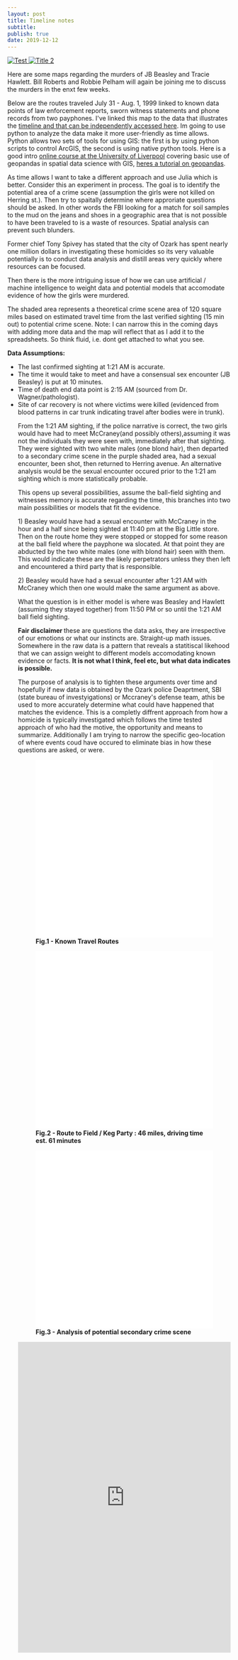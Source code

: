 ```yaml
---
layout: post
title: Timeline notes
subtitle: 
publish: true
date: 2019-12-12
---
```


<div id="mygallery" >
    <a href="path/to/myimage1_original.jpg">
        <img alt="Test" src="Justified-Gallery/test/photos/6791628438_affaa19e10.jpg"/>
    </a>
    <a href="path/to/myimage2_original.jpg">
        <img alt="Title 2" src="path/to/myimage2_thumbnail.jpg"/>
    </a>
    <!-- other images... -->
</div>

Here are some maps regarding the murders of JB Beasley and Tracie Hawlett. Bill Roberts and Robbie Pelham will again be joining me to discuss the murders in the enxt few weeks. 
<p>Below are the routes traveled July 31 - Aug. 1, 1999 linked to known data points of law enforcement reports, sworn witness statements and phone records from two payphones.
I've linked this map to the data that illustrates the <a href="http://jonkalev.com/bh-timeline/">timeline  and that can be independently accessed here</a>. Im going to use python to analyze the data make it more user-friendly as time allows. Python allows two sets of tools for using GIS: the first is by using python scripts to control ArcGIS, the second is using native python tools. Here is a good intro <a href="http://darribas.org/gds15/"> online course at the University of Liverpool</a> covering basic use of geopandas in spatial data science with GIS, <a href="https://www.youtube.com/watch?v=HzPSVwyP2Y0"> heres a tutorial on geopandas</a>.<p> 
As time allows I want to take a different approach and use Julia which is better. 
Consider this an experiment in process. The goal is to identify the potential area of a crime scene (assumption the girls were not killed on Herring st.). Then try to spaitally determine where approriate questions should be asked. In other words the FBI looking for a match for soil samples to the mud on the jeans and shoes in a geographic area that is not possible to have been traveled to is a waste of resources. Spatial analysis can prevent such blunders.
<p>Former chief Tony Spivey has stated that the city of Ozark has spent nearly one million dollars in investigating these homicides so its very valuable potentially is to conduct data analysis and distill areas very quickly where resources can be focused. 
  <p> Then there is the more intriguing issue of how we can use artificial / machine intelligence to weight data and potential models that accomodate evidence of how the girls were murdered.
<p>    
The shaded area represents a theoretical crime scene area of 120 square miles based on estimated travel time from the last verified sighting (15 min out) to potential crime scene. Note: I can narrow this in the coming days with adding more data and the map will reflect that as I add it to the spreadsheets. So think fluid, i.e. dont get attached to what you see.
<p><strong>Data Assumptions:</strong><p>
<ul>
  <li>The last confirmed sighting at 1:21 AM is accurate.</li>
<li>The time it would take to meet and have a consensual sex encounter (JB Beasley) is put at 10 minutes.</li>
<li>Time of death end data point is 2:15 AM (sourced from Dr. Wagner/pathologist).</li>
<li>Site of car recovery is not where victims were killed (evidenced from blood patterns in car trunk indicating travel after bodies were in trunk).</li>
<p>
From the 1:21 AM sighting, if the police narrative is correct, the two girls would have had to meet McCraney(and possibly others),assuming it was not the individuals they were seen with, immediately after that sighting. They were sighted with two white males (one blond hair), then departed to a secondary crime scene in the purple shaded area, had a sexual encounter, been shot, then returned to Herring avenue. An alternative analysis would be the sexual encounter occured prior to the 1:21 am sighting which is more statistically probable.   
<p>This opens up several possibilities, assume the ball-field sighting and witnesses memory is accurate regarding the time, this branches into two main possibilities or models that fit the evidence. <p>
  1) Beasley would have had a sexual encounter with McCraney in the hour and a half since being sighted at 11:40 pm at the Big Little store. Then on the route home they were stopped or stopped for some reason at the ball field where the payphone wa slocated. At that point they are abducted by the two white males (one with blond hair) seen with them. This would indicate these are the likely perpetrators unless they then left and encountered a third party that is responsible.
  <p>2) Beasley would have had a sexual encounter after 1:21 AM with McCraney which then one would make the same argument as above.<p>
  What the question is in either model is where was Beasley and Hawlett (assuming they stayed together) from 11:50 PM or so until the 1:21 AM ball field sighting.
  
  <p><strong>Fair disclaimer </strong>these are questions the data asks, they are irrespective of our emotions or what our instincts are. Straight-up math issues. Somewhere in the raw data is a pattern that reveals a statitiscal likehood that we can assign weight to different models accomodating known evidence or facts. <strong>It is not what I think, feel etc,  but what data indicates is possible.</strong><p>
  The purpose of analysis is to tighten these arguments over time and hopefully if new data is obtained by the Ozark police Deaprtment, SBI (state bureau of investyigations) or Mccraney's defense team, athis be used to more accurately determine what could have happened that matches the evidence. This is a completly diffrent approach from how a homicide is typically investigated which follows the time tested approach of who had the motive, the opportunity and means to summarize.
  Additionally I am trying to narrow the specific geo-location of where events coud have occured to eliminate bias in how these questions are asked, or were.
  
  

<figure>
<style>.embed-container {position: relative; padding-bottom: 100%; height: 0; max-width: 100%;} .embed-container iframe, .embed-container object, .embed-container iframe{position: absolute; top: 0; left: 0; width: 100%; height: 100%;} small{position: absolute; z-index: 40; bottom: 0; margin-bottom: -15px;}</style><div class="embed-container"><iframe width="800" height="800" frameborder="0" scrolling="no" marginheight="0" marginwidth="0" title="Beasley Hawlett Murders" src="//carroll.maps.arcgis.com/apps/Embed/index.html?webmap=5f35d55d9a604c0ca1b87232c22ebe0b&extent=-85.9148,31.2531,-84.9631,31.6748&home=true&zoom=true&previewImage=false&scale=false&disable_scroll=false&theme=light"></iframe></div>
  <figcaption><strong>Fig.1 - Known Travel Routes</strong></figcaption>
</figure>
<figure>
<style>.embed-container {position: relative; padding-bottom: 100%; height: 0; max-width: 100%;} .embed-container iframe, .embed-container object, .embed-container iframe{position: absolute; top: 0; left: 0; width: 100%; height: 100%;} small{position: absolute; z-index: 40; bottom: 0; margin-bottom: -15px;}</style><div class="embed-container"><iframe width="800" height="800" frameborder="0" scrolling="no" marginheight="0" marginwidth="0" title="Route and travel time to field party" src="//carroll.maps.arcgis.com/apps/Embed/index.html?webmap=aed241d5768d4bdaaa115ce7a483b017&extent=-85.5665,31.2155,-85.0954,31.4753&zoom=true&previewImage=false&scale=true&disable_scroll=true&theme=light"></iframe></div>
  <figcaption><strong>Fig.2 - Route to Field / Keg Party : 46 miles, driving time est. 61 minutes </strong></figcaption>
</figure>
<p>
<figure>
<style>.embed-container {position: relative; padding-bottom: 100%; height: 0; max-width: 100%;} .embed-container iframe, .embed-container object, .embed-container iframe{position: absolute; top: 0; left: 0; width: 100%; height: 100%;} small{position: absolute; z-index: 40; bottom: 0; margin-bottom: -15px;}</style><div class="embed-container"><iframe width="900" height="900" frameborder="0" scrolling="no" marginheight="0" marginwidth="0" title="Secondary Crime Scene" src="//carroll.maps.arcgis.com/apps/Embed/index.html?webmap=d08a9a2be09e44ab8383d8ce9f8eb0bc&extent=-85.9094,31.2853,-85.2478,31.5888&zoom=true&previewImage=false&scale=true&disable_scroll=true&theme=light"></iframe></div>
  <figcaption><strong>Fig.3 - Analysis of potential secondary crime scene</strong></figcaption>
</figure>

<p>
  <iframe src='https://cdn.knightlab.com/libs/timeline3/latest/embed/index.html?source=1Kx6HveAG-PIUcau7DZXcjseRXzToVDvu0lpETPeQ3IQ&font=Default&lang=en&initial_zoom=2&height=700' width='100%' height='700' webkitallowfullscreen mozallowfullscreen allowfullscreen frameborder='0'></iframe>
